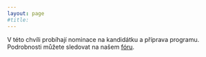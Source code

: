 ```yaml
---
layout: page
#title: 
---
```


V této chvíli probíhají nominace na kandidátku a příprava programu. Podrobnosti 
můžete sledovat na našem [fóru](https://forum.pirati.cz/viewforum.php?f=412).
